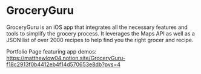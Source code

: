 # GroceryGuru

GroceryGuru is an iOS app that integrates all the necessary features and tools to simplify the grocery process. It leverages the Maps API as well as a JSON list of over 2000 recipes to help find you the right grocer and recipe.

Portfolio Page featuring app demos:
https://matthewlow04.notion.site/GroceryGuru-f18c2913f0b4412eb4f14d570653e8db?pvs=4
